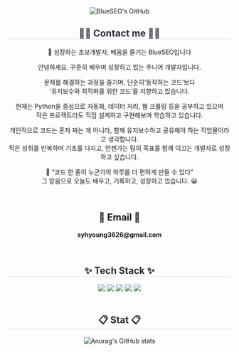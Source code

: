 <div class="header" align= "center">
    <img src="https://capsule-render.vercel.app/api?type=transparent&fontColor=017AE8&text=BlueSEO's%20GitHub%20&height=150&fontSize=60&descAlignY=75&descAlign=60" alt="BlueSEO's GitHub">
</div>
<div align= "center">
    <h2 style="border-bottom: 1px solid #d8dee4; color: #282d33;"> 🧑‍💻 Contact me 🧑‍💻 </h2>
  
🌱 성장하는 초보개발자, 배움을 즐기는 BlueSEO입니다

안녕하세요. 
꾸준히 배우며 성장하고 있는 주니어 개발자입니다.

문제를 해결하는 과정을 즐기며, 단순히‘동작하는 코드’보다 <br>
‘유지보수와 최적화를 위한 코드’를 지향하고 있습니다.

현재는 Python을 중심으로 자동화, 데이터 처리, 웹 크롤링 등을 공부하고 있으며 <br>
작은 프로젝트라도 직접 설계하고 구현해보며 학습하고 있습니다.

개인적으로 코드는 혼자 짜는 게 아니라, 함께 유지보수하고 공유해야 하는 작업물이라고 생각합니다. <br>
작은 성취를 반복하며 기초를 다지고, 언젠가는 팀의 목표를 함께 이끄는 개발자로 성장하고 싶습니다.

📘 “코드 한 줄이 누군가의 하루를 더 편하게 만들 수 있다” <br>
그 믿음으로 오늘도 배우고, 기록하고, 성장하고 있습니다. 😀
</div>
<br>

<h2 align="center">📧 Email 📧</h2>
  <p align="center">
    <Strong>syhyoung3626@gmail.com</Strong>
  </p>
  <br>
  
<div align= "center">
    <h2 style="border-bottom: 1px solid #d8dee4; color: #282d33;"> ✨ Tech Stack ✨ </h2>
    <div style="margin: 0 auto; text-align: center;" align= "center"> <img src="https://img.shields.io/badge/Python-3776AB?style=for-the-badge&logo=Python&logoColor=white">
          <!-- <img src="https://img.shields.io/badge/Flask-000000?style=for-the-badge&logo=Flask&logoColor=white"> -->
          <img src="https://img.shields.io/badge/MySQL-4479A1?style=for-the-badge&logo=MySQL&logoColor=white">
          <img src="https://img.shields.io/badge/C-A8B9CC?style=for-the-badge&logo=C&logoColor=white">
          <!-- <img src="https://img.shields.io/badge/Amazon AWS-232F3E?style=for-the-badge&logo=Amazon AWS&logoColor=white"> -->
          <!-- <br/><img src="https://img.shields.io/badge/Java-007396?style=for-the-badge&logo=Java&logoColor=white">
          <img src="https://img.shields.io/badge/Spring-6DB33F?style=for-the-badge&logo=Spring&logoColor=white">
          <img src="https://img.shields.io/badge/Spring Boot-6DB33F?style=for-the-badge&logo=Spring Boot&logoColor=white"> -->
          <img src="https://img.shields.io/badge/Git-F05032?style=for-the-badge&logo=Git&logoColor=white">
          <img src="https://img.shields.io/badge/Github-181717?style=for-the-badge&logo=Github&logoColor=white">
    </div>
</div>
<br>

<div align= "center">
    <h2 style="border-bottom: 1px solid #d8dee4; color: #282d33;"> 📋 Stat 📋 </h2>
  
![Anurag's GitHub stats](https://github-readme-stats.vercel.app/api?username=BlueSEO&theme=github_dark_dimmed&show_icons=true)
</div>
